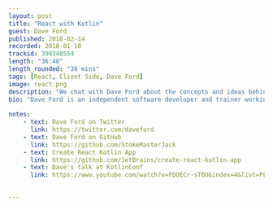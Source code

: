 ```yaml
---
layout: post
title: "React with Kotlin"
guest: Dave Ford
published: 2018-02-14
recorded: 2018-01-10
trackid: 399340554
length: "36:48"
length_rounded: "36 mins"
tags: [React, Client Side, Dave Ford]
image: react.png
description: "We chat with Dave Ford about the concepts and ideas behind React, how it helps in creating web applications and what Kotlin brings to the picture."
bio: "Dave Ford is an independent software developer and trainer working with JVM-based languages and JavaScript since their conception."
                  
notes: 
    - text: Dave Ford on Twitter
      link: https://twitter.com/daveford
    - text: Dave Ford on GitHub
      link: https://github.com/StokeMasterJack  
    - text: Create React Kotlin App
      link: https://github.com/JetBrains/create-react-kotlin-app
    - text: Dave's talk at KotlinConf
      link: https://www.youtube.com/watch?v=FDOECr-sT6U&index=4&list=PLQ176FUIyIUY6UK1cgVsbdPYA3X5WLam5  

            
---
```


